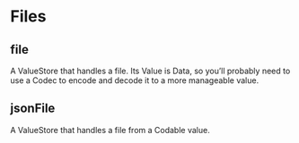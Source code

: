 # Files
 
## file

A ValueStore that handles a file. Its Value is Data, so you’ll probably need to use a Codec to encode and decode it to a more manageable value.


## jsonFile

A ValueStore that handles a file from a Codable value.
